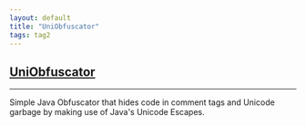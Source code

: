 ```yaml
---
layout: default
title: "UniObfuscator"
tags: tag2
---
```

## [UniObfuscator](https://github.com/MJVL/UniObfuscator "UniObfuscator")
***


Simple Java Obfuscator that hides code in comment tags and Unicode garbage by making use of Java's Unicode Escapes.
